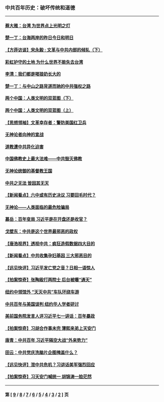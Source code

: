 ### 中共百年历史：破坏传统和道德
---
#### [蔡大雅：台湾 为世界点上光明之灯](../../pages/nf1176114/n13531530.md?02150430) 
#### [楚一丁：台海两岸的昨日今日和明日](../../pages/nf1176114/n13531468.md?02150430) 
#### [【方菲访谈】宋永毅 : 文革与中共内部的倾轧（下）](../../pages/nf1176114/n13486836.md?02150430) 
#### [彩虹护守的土地 为什么世界不能失去台湾](../../pages/nf1176114/n13476849.md?02150430) 
#### [李清：我们都是喝狼奶长大的](../../pages/nf1176114/n13471478.md?02150430) 
#### [楚一丁：与中山之路背道而驰的中共强权之路](../../pages/nf1176114/n13437270.md?02150430) 
#### [两个中国：人类文明的双蓝图（下）](../../pages/nf1176114/n13423132.md?02150430) 
#### [两个中国：人类文明的双蓝图（上）](../../pages/nf1176114/n13422687.md?02150430) 
#### [【思想领袖】文革幸存者：警防美国红卫兵](../../pages/nf1176114/n13339289.md?02150430) 
#### [无神论者向神的宣战](../../pages/nf1176114/n13281535.md?02150430) 
#### [道教遭中共异化迫害](../../pages/nf1176114/n13281463.md?02150430) 
#### [中国佛教史上最大法难——中共毁灭佛教](../../pages/nf1176114/n13281397.md?02150430) 
#### [无神论统御的基督教王国](../../pages/nf1176114/n13281280.md?02150430) 
#### [中共之无法 皆因其无天](../../pages/nf1176114/n13281088.md?02150430) 
#### [【新闻看点】六中或有历史决议 习要回毛时代？](../../pages/nf1176114/n13222895.md?02150430) 
#### [无神论——人类面临的最危险骗局](../../pages/nf1176114/n13196137.md?02150430) 
#### [慕岳：百年变局 习近平是在开盘还是收官？](../../pages/nf1176114/n13206516.md?02150430) 
#### [戈壁东：中共是这个世界最邪恶的政权](../../pages/nf1176114/n13085641.md?02150430) 
#### [【唐浩视界】透视中共：疯狂造假数据四大目的](../../pages/nf1176114/n13080590.md?02150430) 
#### [【新闻看点】中共收集孕妇基因 三大邪恶目的](../../pages/nf1176114/n13077182.md?02150430) 
#### [【远见快评】习近平发亡党之音？日相一语惊人](../../pages/nf1176114/n13074809.md?02150430) 
#### [【拍案惊奇】张陶殴打两院士 后台被曝“通天”](../../pages/nf1176114/n13070496.md?02150430) 
#### [纽约中领馆外 “天灭中共”车队环绕车游](../../pages/nf1176114/n13070693.md?02150430) 
#### [中共百年与美国误判 纽约华人学者研讨](../../pages/nf1176114/n13067969.md?02150430) 
#### [美前国务院发言人评习近平七一讲话：百年暴政](../../pages/nf1176114/n13066986.md?02150430) 
#### [【拍案惊奇】习胡合作事未完 薄熙来弟上天安门](../../pages/nf1176114/n13065867.md?02150430) 
#### [唐青：中共百年 习近平隔空大战“外来势力”](../../pages/nf1176114/n13065976.md?02150430) 
#### [田云：中共党庆洗脑片企图掩盖什么？](../../pages/nf1176114/n13064395.md?02150430) 
#### [【远见快评】泄中共危机？习讲话美军强烈回应](../../pages/nf1176114/n13064269.md?02150430) 
#### [【拍案惊奇】习天安门喊统一 胡锦涛一脸茫然](../../pages/nf1176114/n13063233.md?02150430) 

---
#### 第 [ [9](./9.md?02150430) / [8](./8.md?02150430) / [7](./7.md?02150430) / [6](./6.md?02150430) / [5](./5.md?02150430) / [4](./4.md?02150430) / [3](./3.md?02150430) / [2](./2.md?02150430) ] 页
